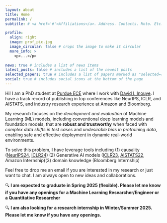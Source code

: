 ```yaml
---
layout: about
title: Home
permalink: /
subtitle: # <a href='#'>Affiliations</a>. Address. Contacts. Moto. Etc.

profile:
  align: right
  image: prof_pic.jpg
  image_circular: false # crops the image to make it circular
  more_info: >
    <p>...</p>
    
news: true # includes a list of news items
latest_posts: false # includes a list of the newest posts
selected_papers: true # includes a list of papers marked as "selected={true}"
social: true # includes social icons at the bottom of the page
---
```


Hi! I am a PhD student at [Purdue ECE](https://engineering.purdue.edu/ECE) 
where I work with [David I. Inouye](https://www.davidinouye.com/). 
I have a track record of publishing in top conferences like NeurIPS, ICLR, and AISTATS, 
and industry research experience at Amazon and Bloomberg.

My research focuses on the *development and evaluation* of Machine Learning (ML) models, including conventional deep learning
models and foundation models, that are **robust and trustworthy** when faced with *complex data shifts in test cases* and *undesirable
bias in pretraining data*, enabling safe and effective deployment in dynamic real-world environments.

To solve this problem, I have leverage tools including (1) causality ([NeurIPS24](https://openreview.net/forum?id=J0Itri0UiN), 
[ICLR24](https://openreview.net/forum?id=v1VvCWJAL8)) (2) Generative AI models ([ICLR23](https://openreview.net/forum?id=uhLAcrAZ9cJ),
[AISTATS22](https://proceedings.mlr.press/v151/zhou22b), Amazon Internship)(3) domain knowledge (Bloomberg Internship)

Feel free to drop me an email if you are interested in my research or just want to chat. I am always open to new ideas and collaborations.

🔍 **I am expected to graduate in Spring 2025 (flexible). Please let me know if you have any openings for a Machine Learning Researcher/Engineer or a Quantitative Researcher**

🔍 **I am also looking for a research internship in Winter/Summer 2025. Please let me know if you have any openings.**

